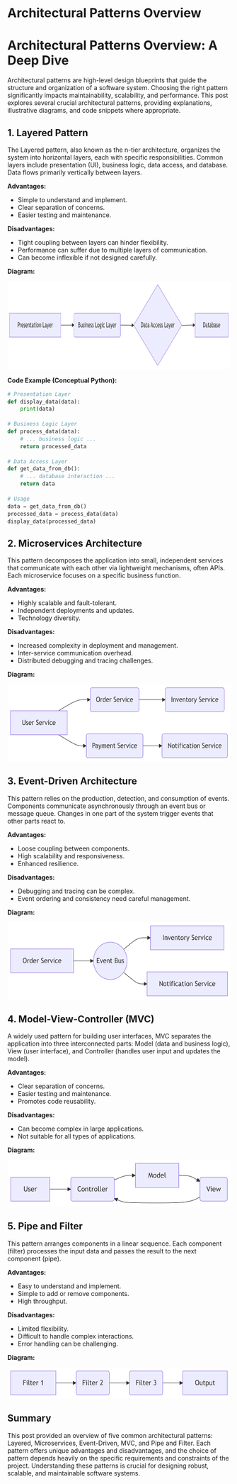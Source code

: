 # Architectural Patterns Overview


# Architectural Patterns Overview: A Deep Dive

Architectural patterns are high-level design blueprints that guide the
structure and organization of a software system. Choosing the right
pattern significantly impacts maintainability, scalability, and
performance. This post explores several crucial architectural patterns,
providing explanations, illustrative diagrams, and code snippets where
appropriate.

## 1. Layered Pattern

The Layered pattern, also known as the n-tier architecture, organizes
the system into horizontal layers, each with specific responsibilities.
Common layers include presentation (UI), business logic, data access,
and database. Data flows primarily vertically between layers.

**Advantages:**

- Simple to understand and implement.
- Clear separation of concerns.
- Easier testing and maintenance.

**Disadvantages:**

- Tight coupling between layers can hinder flexibility.
- Performance can suffer due to multiple layers of communication.
- Can become inflexible if not designed carefully.

**Diagram:**

<img src="index_files/figure-commonmark/mermaid-figure-1.png"
style="width:8.78in;height:2.06in" />

**Code Example (Conceptual Python):**

``` python
# Presentation Layer
def display_data(data):
    print(data)

# Business Logic Layer
def process_data(data):
    # ... business logic ...
    return processed_data

# Data Access Layer
def get_data_from_db():
    # ... database interaction ...
    return data

# Usage
data = get_data_from_db()
processed_data = process_data(data)
display_data(processed_data)
```

## 2. Microservices Architecture

This pattern decomposes the application into small, independent services
that communicate with each other via lightweight mechanisms, often APIs.
Each microservice focuses on a specific business function.

**Advantages:**

- Highly scalable and fault-tolerant.
- Independent deployments and updates.
- Technology diversity.

**Disadvantages:**

- Increased complexity in deployment and management.
- Inter-service communication overhead.
- Distributed debugging and tracing challenges.

**Diagram:**

<img src="index_files/figure-commonmark/mermaid-figure-5.png"
style="width:6.08in;height:1.81in" />

## 3. Event-Driven Architecture

This pattern relies on the production, detection, and consumption of
events. Components communicate asynchronously through an event bus or
message queue. Changes in one part of the system trigger events that
other parts react to.

**Advantages:**

- Loose coupling between components.
- High scalability and responsiveness.
- Enhanced resilience.

**Disadvantages:**

- Debugging and tracing can be complex.
- Event ordering and consistency need careful management.

**Diagram:**

<img src="index_files/figure-commonmark/mermaid-figure-4.png"
style="width:5.82in;height:1.81in" />

## 4. Model-View-Controller (MVC)

A widely used pattern for building user interfaces, MVC separates the
application into three interconnected parts: Model (data and business
logic), View (user interface), and Controller (handles user input and
updates the model).

**Advantages:**

- Clear separation of concerns.
- Easier testing and maintenance.
- Promotes code reusability.

**Disadvantages:**

- Can become complex in large applications.
- Not suitable for all types of applications.

**Diagram:**

<img src="index_files/figure-commonmark/mermaid-figure-3.png"
style="width:5.49in;height:1.09in" />

## 5. Pipe and Filter

This pattern arranges components in a linear sequence. Each component
(filter) processes the input data and passes the result to the next
component (pipe).

**Advantages:**

- Easy to understand and implement.
- Simple to add or remove components.
- High throughput.

**Disadvantages:**

- Limited flexibility.
- Difficult to handle complex interactions.
- Error handling can be challenging.

**Diagram:**

<img src="index_files/figure-commonmark/mermaid-figure-2.png"
style="width:5.75in;height:0.73in" />

## Summary

This post provided an overview of five common architectural patterns:
Layered, Microservices, Event-Driven, MVC, and Pipe and Filter. Each
pattern offers unique advantages and disadvantages, and the choice of
pattern depends heavily on the specific requirements and constraints of
the project. Understanding these patterns is crucial for designing
robust, scalable, and maintainable software systems.

